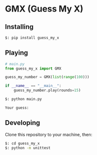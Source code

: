 # GMX (Guess My X)

## Installing

```bash
$: pip install guess_my_x
```

## Playing

```python
# main.py
from guess_my_x import GMX

guess_my_number = GMX(list(range(100)))

if __name__ == "__main__":
    guess_my_number.play(rounds=15)
```

```bash
$: python main.py

Your guess:
```

## Developing

Clone this repository to your machine, then:

```bash
$: cd guess_my_x
$: python -m unittest
```
